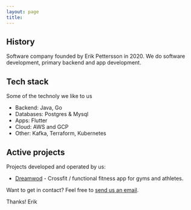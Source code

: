 ```yaml
---
layout: page
title: 
---
```


## History

Software company founded by Erik Pettersson in 2020. We do software development, primary backend and app development. 

## Tech stack

Some of the technoly we like to us

* Backend: Java, Go
* Databases: Postgres & Mysql
* Apps: Flutter
* Cloud: AWS and GCP
* Other: Kafka, Terraform, Kubernetes

## Active projects

Projects developed and operated by us:

* [Dreamwod](https://wwww.dreamwod.app) - Crossfit / functional fitness app for gyms and athletes.  


Want to get in contact? Feel free to [send us an email](mailto:erik@lazyloading.se).

Thanks!
Erik 

